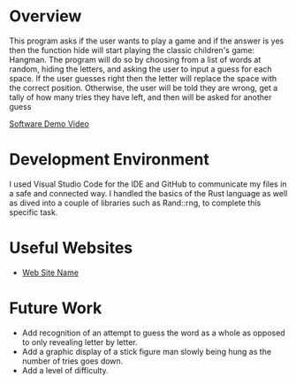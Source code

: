 # Overview

This program asks if the user wants to play a game and if the answer is yes then the function hide will start playing the classic children's game: Hangman. The program will do so by choosing from a list of words at random, hiding the letters, and asking the user to input a guess for each space. If the user guesses right then the letter will replace the space with the correct position. Otherwise, the user will be told they are wrong, get a tally of how many tries they have left, and then will be asked for another guess



[Software Demo Video]([http://youtube.link.goes.here](https://www.youtube.com/watch?v=BP8cd0FVuZI))

# Development Environment

I used Visual Studio Code for the IDE and GitHub to communicate my files in a safe and connected way. I handled the basics of the Rust language as well as dived into a couple of libraries such as Rand::rng, to complete this specific task.

# Useful Websites

- [Web Site Name]([http://url.link.goes.here](https://doc.rust-lang.org/beta/book/ch01-00-getting-started.html))

# Future Work

- Add recognition of an attempt to guess the word as a whole as opposed to only revealing letter by letter.
- Add a graphic display of a stick figure man slowly being hung as the number of tries goes down.
- Add a level of difficulty.
